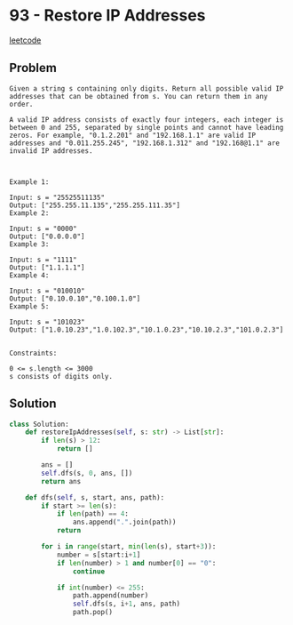 # 93 - Restore IP Addresses

[leetcode](https://leetcode.com/problems/restore-ip-addresses/)

## Problem

    Given a string s containing only digits. Return all possible valid IP addresses that can be obtained from s. You can return them in any order.
    
    A valid IP address consists of exactly four integers, each integer is between 0 and 255, separated by single points and cannot have leading zeros. For example, "0.1.2.201" and "192.168.1.1" are valid IP addresses and "0.011.255.245", "192.168.1.312" and "192.168@1.1" are invalid IP addresses. 
    
     
    
    Example 1:
    
    Input: s = "25525511135"
    Output: ["255.255.11.135","255.255.111.35"]
    Example 2:
    
    Input: s = "0000"
    Output: ["0.0.0.0"]
    Example 3:
    
    Input: s = "1111"
    Output: ["1.1.1.1"]
    Example 4:
    
    Input: s = "010010"
    Output: ["0.10.0.10","0.100.1.0"]
    Example 5:
    
    Input: s = "101023"
    Output: ["1.0.10.23","1.0.102.3","10.1.0.23","10.10.2.3","101.0.2.3"]
     
    
    Constraints:
    
    0 <= s.length <= 3000
    s consists of digits only.

## Solution

```python
class Solution:
    def restoreIpAddresses(self, s: str) -> List[str]: 
        if len(s) > 12:
            return []

        ans = []
        self.dfs(s, 0, ans, [])
        return ans

    def dfs(self, s, start, ans, path):
        if start >= len(s):
            if len(path) == 4:
                ans.append(".".join(path))
            return

        for i in range(start, min(len(s), start+3)):
            number = s[start:i+1]
            if len(number) > 1 and number[0] == "0":
                continue

            if int(number) <= 255:
                path.append(number)
                self.dfs(s, i+1, ans, path)
                path.pop()
```
